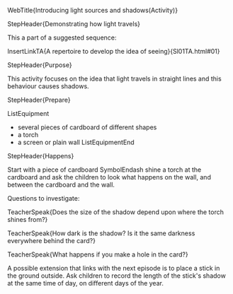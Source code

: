 WebTitle{Introducing light sources and shadows(Activity)}

StepHeader{Demonstrating how light travels}

This a part of a suggested sequence:

InsertLinkTA{A repertoire to develop the idea of seeing}{Sl01TA.html#01}

StepHeader{Purpose}

This activity focuses on the idea that light travels in straight lines and this behaviour causes shadows.

StepHeader{Prepare}

ListEquipment
- several pieces of cardboard of different shapes
- a torch
- a screen or plain wall
ListEquipmentEnd

StepHeader{Happens}

Start with a piece of cardboard SymbolEndash shine a torch at the cardboard and ask the children to look what happens on the wall, and between the cardboard and the wall.

Questions to investigate:

TeacherSpeak{Does the size of the shadow depend upon where the torch shines from?}

TeacherSpeak{How dark is the shadow?  Is it the same darkness everywhere behind the card?}

TeacherSpeak{What happens if you make a hole in the card?}

A possible extension that links with the next episode is to place a stick in the ground outside. Ask children to record the length of the stick&apos;s shadow at the same time of day, on different days of the year.

